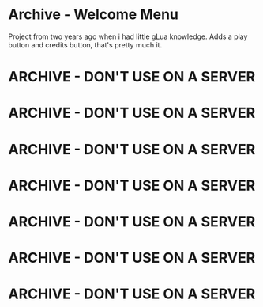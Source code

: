 # Archive - Welcome Menu

Project from two years ago when i had little gLua knowledge. Adds a play button and credits button, that's pretty much it.

# ARCHIVE - DON'T USE ON A SERVER
# ARCHIVE - DON'T USE ON A SERVER
# ARCHIVE - DON'T USE ON A SERVER
# ARCHIVE - DON'T USE ON A SERVER
# ARCHIVE - DON'T USE ON A SERVER
# ARCHIVE - DON'T USE ON A SERVER
# ARCHIVE - DON'T USE ON A SERVER
